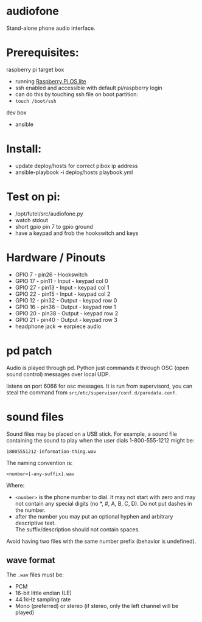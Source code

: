 # audiofone

Stand-alone phone audio interface.

# Prerequisites:

raspberry pi target box
* running [Raspberry Pi OS lite](https://www.raspberrypi.org/software/operating-systems/)
* ssh enabled and accessible with default pi/raspberry login
 * can do this by touching ssh file on boot partition:
 * `touch /boot/ssh`

dev box
* ansible

# Install:

* update deploy/hosts for correct pibox ip address
* ansible-playbook -i deploy/hosts playbook.yml

# Test on pi:

* /opt/futel/src/audiofone.py
* watch stdout
* short gpio pin 7 to gpio ground
* have a keypad and frob the hookswitch and keys

# Hardware / Pinouts

* GPIO  7 - pin26 - Hookswitch
* GPIO 17 - pin11 - Input - keypad col 0
* GPIO 27 - pin13 - Input - keypad col 1
* GPIO 22 - pin15 - Input - keypad col 2
* GPIO 12 - pin32 - Output - keypad row 0
* GPIO 16 - pin36 - Output - keypad row 1
* GPIO 20 - pin38 - Output - keypad row 2
* GPIO 21 - pin40 - Output - keypad row 3
* headphone jack -> earpiece audio

# pd patch

Audio is played through pd.  Python just commands it through
OSC (open sound control) messages over local UDP.

listens on port 6066 for osc messages.
It is run from supervisord, you can steal the command
from `src/etc/supervisor/conf.d/puredata.conf`.

# sound files

Sound files may be placed on a USB stick.  For example, a sound file containing
the sound to play when the user dials 1-800-555-1212 might be:

`18005551212-information-thing.wav`

The naming convention is:

`<number>[-any-suffix].wav`

Where:
* `<number>` is the phone number to dial.  It may not start with zero and may not contain any special digits (no *, #, A, B, C, D).  Do not put dashes in the number.
* after the number you may put an optional hyphen and arbitrary descriptive text.  
The suffix/description should not contain spaces.

Avoid having two files with the same number prefix (behavior is undefined).

## wave format

The `.wav` files must be:
* PCM
* 16-bit little endian (LE)
* 44.1kHz sampling rate
* Mono (preferred) or stereo (if stereo, only the left channel will be played)
